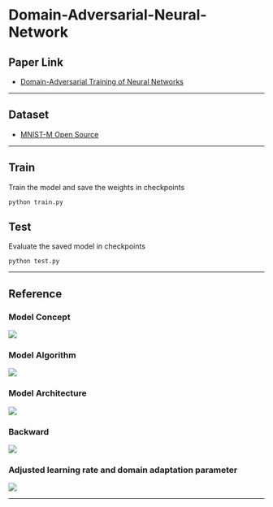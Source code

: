 Domain-Adversarial-Neural-Network
===

## Paper Link
- [Domain-Adversarial Training of Neural Networks](https://arxiv.org/abs/1505.07818)


---

## Dataset
- [MNIST-M Open Source](https://github.com/mashaan14/MNIST-M)


---

## Train
Train the model and save the weights in checkpoints
```
python train.py
```

## Test
Evaluate the saved model in checkpoints

```
python test.py
```

---

## Reference

### Model Concept

![](https://i.imgur.com/AxpyUVB.png)

### Model Algorithm

![](https://i.imgur.com/DbkrzAc.png)

### Model Architecture

![](https://i.imgur.com/t9ym0Uk.png)

### Backward

![](https://i.imgur.com/Qy4DMvU.png)

### Adjusted learning rate and domain adaptation parameter

![](https://i.imgur.com/Sy9TFXF.png)

---
